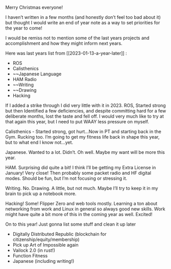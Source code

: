 Merry Christmas everyone!

I haven’t written in a few months (and honestly don’t feel too bad about it) but thought I would write an end of year note as a way to set priorities for the year to come!

I would be remiss not to mention some of the last years projects and accomplishment and how they might inform next years. 

Here was last years list from [[2023-01-13-a-year-later]] :
- ROS
- Calisthenics
- ~~Japanese Language
- HAM Radio
- ~~Writing
- ~~Drawing
- Hacking

If I added a strike through I did very little with it in 2023. ROS, Started strong but then Identified a few deficiencies, and despite committing hard for a few deliberate months, lost the taste and fell off. I would very much like to try at that again this year, but I need to put WAAY less pressure on myself. 

Calisthenics - Started strong, got hurt…Now in PT and starting back in the Gym. Rucking too. I’m going to get my fitness life back in shape this year, but to what end I know not…yet. 

Japanese. Wanted to a lot. Didn’t. Oh well. Maybe my want will be more this year. 

HAM. Surprising did quite a bit! I think I’ll be getting my Extra License in January! Very close! Then probably some packet radio and HF digital modes. Should be fun, but I’m not focusing or stressing it. 

Writing. No. Drawing. A little, but not much. Maybe I’ll try to keep it in my brain to pick up a notebook more. 

Hacking! Some! Flipper Zero and web tools mostly. Learning a ton about networking from work and Linux in general so always good new skills. Work might have quite a bit more of this in the coming year as well. Excited! 

On to this year! Just gonna list some stuff and clean it up later

- Digitally Distributed Republic (blockchain for citizenship/equity/membership)
- Pick up Art of Impossible again
- Vailock 2.0 (in rust!)
- Function Fitness
- Japanese (including writing!)



